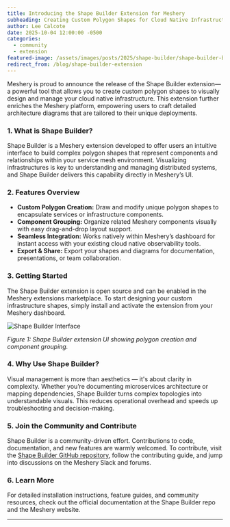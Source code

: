 ```yaml
---
title: Introducing the Shape Builder Extension for Meshery  
subheading: Creating Custom Polygon Shapes for Cloud Native Infrastructure Visualization  
author: Lee Calcote  
date: 2025-10-04 12:00:00 -0500  
categories:  
  - community  
  - extension  
featured-image: /assets/images/posts/2025/shape-builder/shape-builder-banner.png  
redirect_from: /blog/shape-builder-extension  
---
```


Meshery is proud to announce the release of the Shape Builder extension—a powerful tool that allows you to create custom polygon shapes to visually design and manage your cloud native infrastructure. This extension further enriches the Meshery platform, empowering users to craft detailed architecture diagrams that are tailored to their unique deployments.

### 1. What is Shape Builder?

Shape Builder is a Meshery extension developed to offer users an intuitive interface to build complex polygon shapes that represent components and relationships within your service mesh environment. Visualizing infrastructures is key to understanding and managing distributed systems, and Shape Builder delivers this capability directly in Meshery’s UI.

### 2. Features Overview

- **Custom Polygon Creation:** Draw and modify unique polygon shapes to encapsulate services or infrastructure components.
- **Component Grouping:** Organize related Meshery components visually with easy drag-and-drop layout support.
- **Seamless Integration:** Works natively within Meshery’s dashboard for instant access with your existing cloud native observability tools.
- **Export & Share:** Export your shapes and diagrams for documentation, presentations, or team collaboration.

### 3. Getting Started

The Shape Builder extension is open source and can be enabled in the Meshery extensions marketplace. To start designing your custom infrastructure shapes, simply install and activate the extension from your Meshery dashboard.

![Shape Builder Interface](/assets/images/posts/2025/shape-builder/shape-builder-ui.png)

*Figure 1: Shape Builder extension UI showing polygon creation and component grouping.*

### 4. Why Use Shape Builder?

Visual management is more than aesthetics — it's about clarity in complexity. Whether you’re documenting microservices architecture or mapping dependencies, Shape Builder turns complex topologies into understandable visuals. This reduces operational overhead and speeds up troubleshooting and decision-making.

### 5. Join the Community and Contribute

Shape Builder is a community-driven effort. Contributions to code, documentation, and new features are warmly welcomed. To contribute, visit the [Shape Builder GitHub repository](https://github.com/meshery-extensions/shape-builder/), follow the contributing guide, and jump into discussions on the Meshery Slack and forums.

### 6. Learn More

For detailed installation instructions, feature guides, and community resources, check out the official documentation at the Shape Builder repo and the Meshery website.

---
